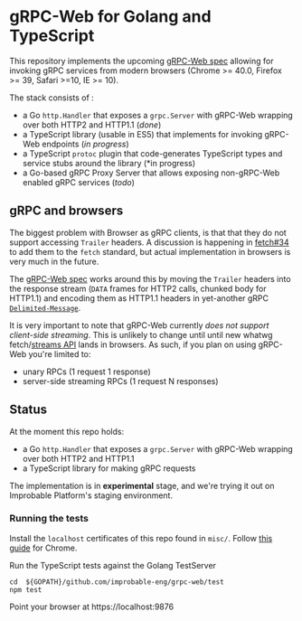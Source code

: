 # gRPC-Web for Golang and TypeScript

This repository implements the upcoming [gRPC-Web spec](https://github.com/grpc/grpc/blob/master/doc/PROTOCOL-WEB.md) allowing for invoking gRPC services from modern browsers (Chrome >= 40.0, Firefox >= 39, Safari >=10, IE >= 10). 

The stack consists of :
 * a Go `http.Handler` that exposes a `grpc.Server` with gRPC-Web wrapping over both HTTP2 and HTTP1.1 (*done*)
 * a TypeScript library (usable in ES5) that implements for invoking gRPC-Web endpoints (*in progress*)
 * a TypeScript `protoc` plugin that code-generates TypeScript types and service stubs around the library (*in progress)
 * a Go-based gRPC Proxy Server that allows exposing non-gRPC-Web enabled gRPC services (*todo*) 
 

## gRPC and browsers

The biggest problem with Browser as gRPC clients, is that that they do not support accessing `Trailer` headers. A discussion is happening in [fetch#34](https://github.com/whatwg/fetch/issues/34) 
to add them to the `fetch` standard, but actual implementation in browsers is very much in the future.

The [gRPC-Web spec](https://github.com/grpc/grpc/blob/master/doc/PROTOCOL-WEB.md) works around this by moving the `Trailer` headers into the response stream (`DATA` frames for HTTP2 calls, chunked body for HTTP1.1) and encoding them as HTTP1.1 headers in yet-another gRPC [`Delimited-Message`](http://www.grpc.io/docs/guides/wire.html).

It is very important to note that gRPC-Web currently *does not support client-side streaming*. This is unlikely to change until until new whatwg fetch/[streams API](https://www.w3.org/TR/streams-api/) lands in browsers. As such, if you plan on using gRPC-Web you're limited to:
 * unary RPCs (1 request 1 response)
 * server-side streaming RPCs (1 request N responses)

## Status

At the moment this repo holds:
 * a Go `http.Handler` that exposes a `grpc.Server` with gRPC-Web wrapping over both HTTP2 and HTTP1.1
 * a TypeScript library for making gRPC requests

The implementation is in **experimental** stage, and we're trying it out on Improbable Platform's staging environment.

### Running the tests

Install the `localhost` certificates of this repo found in `misc/`. Follow [this guide](http://stackoverflow.com/questions/7580508/getting-chrome-to-accept-self-signed-localhost-certificate) for Chrome.

Run the TypeScript tests against the Golang TestServer
```
cd  ${GOPATH}/github.com/improbable-eng/grpc-web/test
npm test
```
Point your browser at https://localhost:9876



